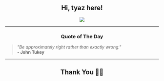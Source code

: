 <h2 align="center"> Hi, tyaz here!</h2>

<p align="center">
<a href="https://github.com/tyazx" alt="github streak"><img src="https://dvst-streak.herokuapp.com/?user=tyazx&theme=tokyonight&fire=DD472C"></a>
</p>

<hr>
<h3 align="center">Quote of The Day</h3>
<p align="center">
<blockquote>
<i>"Be approximately right rather than exactly wrong."</i>
<br>
<b>- John Tukey</b>
</blockquote>
</p>


<hr>
<h2 align="center">Thank You 🙏🏼</h2>
